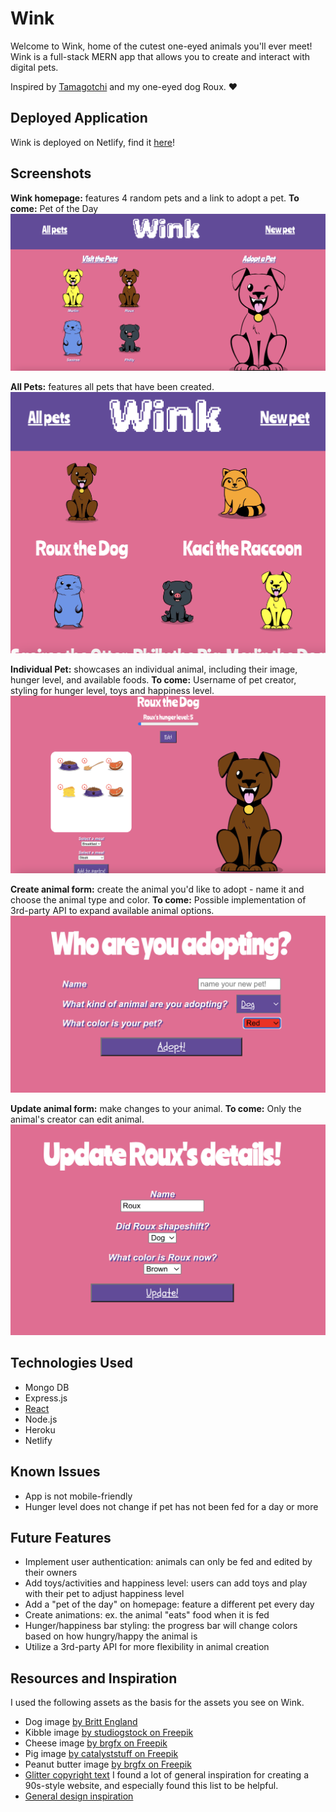 # Wink
Welcome to Wink, home of the cutest one-eyed animals you'll ever meet!
Wink is a full-stack MERN app that allows you to create and interact with digital pets.

Inspired by [Tamagotchi](https://tamagotchi.com/) and my one-eyed dog Roux. ❤️

## Deployed Application
Wink is deployed on Netlify, find it [here](https://winkfriends.netlify.app/)!

## Screenshots
**Wink homepage:** features 4 random pets and a link to adopt a pet. **To come:** Pet of the Day
![Homepage](library/screenshots/Homepage.png)

**All Pets:** features all pets that have been created.
![All animals](library/screenshots/AnimalIndex.png)

**Individual Pet:** showcases an individual animal, including their image, hunger level, and available foods. **To come:** Username of pet creator, styling for hunger level, toys and happiness level.
![Show animal](library/screenshots/ShowAnimal.png)

**Create animal form:** create the animal you'd like to adopt - name it and choose the animal type and color. **To come:** Possible implementation of 3rd-party API to expand available animal options.
![Create animal form](library/screenshots/CreateAnimal.png)

**Update animal form:** make changes to your animal. **To come:** Only the animal's creator can edit animal.
![Update animal form](library/screenshots/UpdateAnimal.png)

## Technologies Used
- Mongo DB
- Express.js
- [React](https://react.dev/)
- Node.js
- Heroku
- Netlify

## Known Issues
- App is not mobile-friendly
- Hunger level does not change if pet has not been fed for a day or more

## Future Features
- Implement user authentication: animals can only be fed and edited by their owners
- Add toys/activities and happiness level: users can add toys and play with their pet to adjust happiness level
- Add a "pet of the day" on homepage: feature a different pet every day
- Create animations: ex. the animal "eats" food when it is fed
- Hunger/happiness bar styling: the progress bar will change colors based on how hungry/happy the animal is
- Utilize a 3rd-party API for more flexibility in animal creation

## Resources and Inspiration
I used the following assets as the basis for the assets you see on Wink.
- Dog image [by Britt England](https://www.brittany-england.com/) 
- Kibble image [by studiogstock on Freepik](https://www.freepik.com/free-vector/mascots-bags-food-set_5141995.htm#query=kibble&position=4&from_view=search&track=sph)
- Cheese image [by brgfx on Freepik](https://www.freepik.com/free-vector/cheese-plate_32354323.htm#query=cheese&position=4&from_view=search&track=sph) 
- Pig image [by catalyststuff on Freepik](https://www.freepik.com/free-vector/cute-pig-sitting-cartoon-vector-icon-illustration-animal-nature-icon-concept-isolated-premium-flat_40513463.htm#query=cute%20pig%20cartoon&position=0&from_view=keyword&track=ais)
- Peanut butter image [by brgfx on Freepik](https://www.freepik.com/free-vector/peanut-butter-elements-icons-set_40367911.htm)
- [Glitter copyright text](https://www.glitter-graphics.com/graphics/602494)
I found a lot of general inspiration for creating a 90s-style website, and especially found this list to be helpful.
- [General design inspiration](https://www.creativebloq.com/news/retro-modern-websites)
